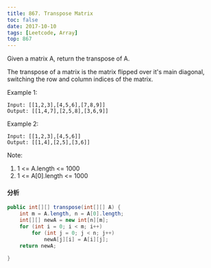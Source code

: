 ```yaml
---
title: 867. Transpose Matrix
toc: false
date: 2017-10-10
tags: [Leetcode, Array]
top: 867
---
```


Given a matrix A, return the transpose of A.

The transpose of a matrix is the matrix flipped over it's main diagonal, switching the row and column indices of the matrix.

Example 1:

```
Input: [[1,2,3],[4,5,6],[7,8,9]]
Output: [[1,4,7],[2,5,8],[3,6,9]]
```

Example 2:

```
Input: [[1,2,3],[4,5,6]]
Output: [[1,4],[2,5],[3,6]]
```

Note:

1. 1 <= A.length <= 1000
2. 1 <= A[0].length <= 1000

#### 分析

```Java
public int[][] transpose(int[][] A) {
    int m = A.length, n = A[0].length;
    int[][] newA = new int[n][m];
    for (int i = 0; i < m; i++)
        for (int j = 0; j < n; j++)
            newA[j][i] = A[i][j];
    return newA;
    
}
```